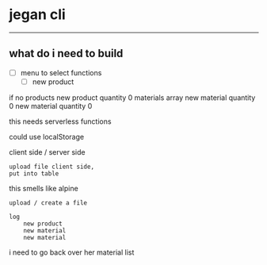 # jegan cli

---

## what do i need to build

- [ ] menu to select functions
	- [ ] new product

if no products
	new product
		quantity 0
		materials array
			new material
				quantity 0
			new material
				quantity 0

this needs serverless functions

could use localStorage

client side / server side

	upload file client side,
	put into table
	
this smells like alpine

	upload / create a file
	
	log
		new product
		new material
		new material

i need to go back over her material list


